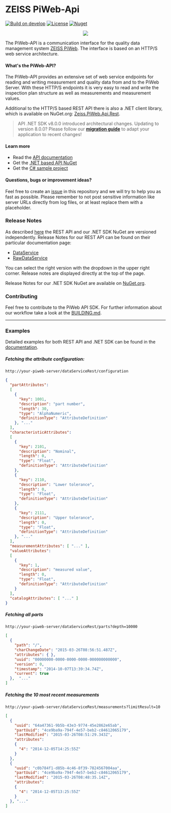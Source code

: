 ZEISS PiWeb-Api
=========

[![Build on develop](https://github.com/ZEISS-PiWeb/PiWeb-Api/actions/workflows/develop.yml/badge.svg?branch=develop&event=push)](https://github.com/ZEISS-PiWeb/PiWeb-Api/actions/workflows/develop.yml)
[![License](https://img.shields.io/badge/License-BSD%203--Clause-blue.svg)](https://opensource.org/licenses/BSD-3-Clause)
[![Nuget](https://img.shields.io/nuget/v/Zeiss.PiWeb.Api.Rest?style=flat&logo=nuget)](https://www.nuget.org/packages/Zeiss.PiWeb.Api.Rest/)

<p align="center">
  <img src="https://github.com/ZEISS-PiWeb/PiWeb-Api/blob/main/Logo.png" />
</p>

The PiWeb-API is a communication interface for the quality data management system [ZEISS PiWeb](http://www.zeiss.com/industrial-metrology/en_de/products/software/piweb.html). The interface is based on an HTTP/S web service architecture.

#### What's the PiWeb-API?

The PiWeb-API provides an extensive set of web service endpoints for reading and writing measurement and quality data from and to the PiWeb Server. With these HTTP/S endpoints it is very easy to read and write the inspection plan structure as well as measurements and measurement values.

Additional to the HTTP/S based REST API there is also a .NET client library, which is available on NuGet.org: [Zeiss.PiWeb.Api.Rest](https://www.nuget.org/packages/Zeiss.PiWeb.Api.Rest/).
>API .NET SDK v8.0.0 introduced architectural changes. Updating to version 8.0.0? Please follow our **[migration guide](http://zeiss-piweb.github.io/PiWeb-Api/sdk/v8.0/#migration)** to adapt your application to recent changes!

#### Learn more

* Read the [API documentation](http://zeiss-piweb.github.io/PiWeb-Api)
* Get the [.NET based API NuGet](https://www.nuget.org/packages/Zeiss.PiWeb.Api.Rest/)
* Get the [C# sample project](https://github.com/ZEISS-PiWeb/PiWeb-Training)

#### Questions, bugs or improvement ideas?
Feel free to create an [issue](https://github.com/ZEISS-PiWeb/PiWeb-Api/issues) in this repository and we will try to help you as fast as possible. Please remember to not post sensitive information like server URLs directly from log files, or at least replace them with a placeholder.

### Release Notes

As described [here](http://zeiss-piweb.github.io/PiWeb-Api/general#gi-versioning) the REST API and our .NET SDK NuGet are versioned independently.
Release Notes for our REST API can be found on their particular documentation page:

- [DataService](http://zeiss-piweb.github.io/PiWeb-Api/dataservice/v1.5/)
- [RawDataService](http://zeiss-piweb.github.io/PiWeb-Api/rawdataservice/v1.5/)

You can select the right version with the dropdown in the upper right corner. Release notes are displayed directly at the top of the page.

Release Notes for our .NET SDK NuGet are available on [NuGet.org](https://www.nuget.org/packages/Zeiss.PiWeb.Api.Rest/).

### Contributing

Feel free to contribute to the PiWeb API SDK. For further information about our workflow take a look at the [BUILDING.md](https://github.com/ZEISS-PiWeb/PiWeb-Api/blob/develop/BUILDING.md).


<hr>

### Examples

Detailed examples for both REST API and .NET SDK can be found in the [documentation](https://zeiss-piweb.github.io/PiWeb-Api).

##### Fetching the attribute configuration:

```http
http://your-piweb-server/dataServiceRest/configuration
```

```json
{
  "partAttributes":
  [
    {
      "key": 1001,
      "description": "part number",
      "length": 30,
      "type": "AlphaNumeric",
      "definitionType": "AttributeDefinition"
    }, "..."
  ],
  "characteristicAttributes":
  [
    {
      "key": 2101,
      "description": "Nominal",
      "length": 0,
      "type": "Float",
      "definitionType": "AttributeDefinition"
    },
    {
      "key": 2110,
      "description": "Lower tolerance",
      "length": 0,
      "type": "Float",
      "definitionType": "AttributeDefinition"
    },
    {
      "key": 2111,
      "description": "Upper tolerance",
      "length": 0,
      "type": "Float",
      "definitionType": "AttributeDefinition"
    }, "..."
  ],
  "measurementAttributes": [ "..." ],
  "valueAttributes":
  [
    {
      "key": 1,
      "description": "measured value",
      "length": 0,
      "type": "Float",
      "definitionType": "AttributeDefinition"
    }
  ],
  "catalogAttributes": [ "..." ]
}
```

##### Fetching all parts

```http
http://your-piweb-server/dataServiceRest/parts?depth=10000
```

```json
[
  {
    "path": "/",
    "charChangeDate": "2015-03-26T08:56:51.487Z",
    "attributes": { },
    "uuid": "00000000-0000-0000-0000-000000000000",
    "version": 0,
    "timestamp": "2014-10-07T13:39:34.74Z",
    "current": true
  },  "..."
]
```

##### Fetching the 10 most recent measurements

```http
http://your-piweb-server/dataServiceRest/measurements?limitResult=10
```

```json
[
  {
    "uuid": "64a47361-9b5b-43e3-9774-45e2862e65ab",
    "partUuid": "4ce9ba9a-794f-4e57-beb2-c84612065179",
    "lastModified": "2015-03-26T08:51:29.343Z",
    "attributes":
    {
      "4": "2014-12-05T14:25:55Z"
    }
  },
  {
    "uuid": "c0b784f1-d85b-4c46-8f39-7824567004aa",
    "partUuid": "4ce9ba9a-794f-4e57-beb2-c84612065179",
    "lastModified": "2015-03-26T08:48:35.14Z",
    "attributes":
    {
      "4": "2014-12-05T13:25:55Z"
    }
  }, "..."
]
```

